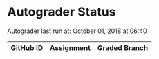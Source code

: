 # Autograder Status
Autograder last run at: October 01, 2018 at 06:40

| GitHub ID | Assignment | Graded Branch |
|-----------|------------|---------------|
